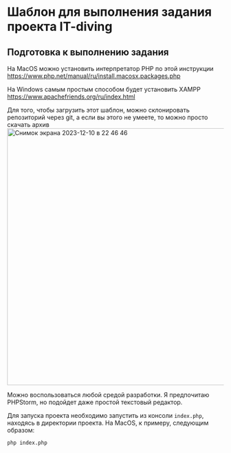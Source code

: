 # Шаблон для выполнения задания проекта IT-diving

## Подготовка к выполнению задания
На MacOS можно установить интерпретатор PHP по этой инструкции
https://www.php.net/manual/ru/install.macosx.packages.php

На Windows самым простым способом будет установить XAMPP
https://www.apachefriends.org/ru/index.html

Для того, чтобы загрузить этот шаблон, можно склонировать репозиторий через git, а если вы этого не умеете, то можно просто скачать архив
<img width="596" alt="Снимок экрана 2023-12-10 в 22 46 46" src="https://github.com/admarkov/it-diving-template/assets/11661233/6afe0534-8bee-4ac1-8f6c-c4b071247e7c">

Можно воспользоваться любой средой разработки. Я предпочитаю PHPStorm, но подойдет даже простой текстовый редактор.

Для запуска проекта необходимо запустить из консоли `index.php`, находясь в директории проекта. На MacOS, к примеру, следующим образом:
```
php index.php
```
